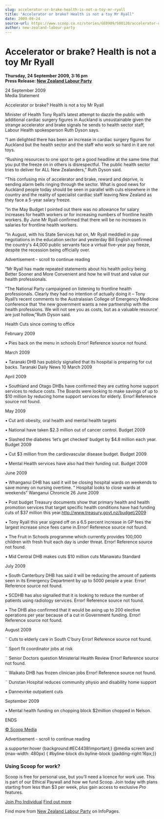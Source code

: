 ```yaml
---
slug: accelerator-or-brake-health-is-not-a-toy-mr-ryall
title: "Accelerator or brake? Health is not a toy Mr Ryall"
date: 2009-09-24
source-url: https://www.scoop.co.nz/stories/GE0909/S00120/accelerator-or-brake-health-is-not-a-toy-mr-ryall.htm
author: new-zealand-labour-party
---
```

Accelerator or brake? Health is not a toy Mr Ryall
==================================================

**Thursday, 24 September 2009, 3:16 pm**  
**Press Release: [New Zealand Labour Party](https://info.scoop.co.nz/New_Zealand_Labour_Party)**

24 September 2009  
Media Statement

Accelerator or brake? Health is not a toy Mr Ryall

Minister of Health Tony Ryall’s latest attempt to dazzle the public with additional cardiac surgery figures in Auckland is unsustainable given the strange accelerator and brake signals he sends to health sector staff, Labour Health spokesperson Ruth Dyson says.

“I am delighted there has been an increase in cardiac surgery figures for Auckland but the health sector and the staff who work so hard in it are not toys.

“Rushing resources to one spot to get a good headline at the same time that you put the freeze on in others is disrespectful. The public health sector tries to deliver for ALL New Zealanders,” Ruth Dyson said.

“This confusing mix of accelerator and brake, reward and deprive, is sending alarm bells ringing through the sector. What is good news for Auckland people today should be seen in parallel with cuts elsewhere in the country and the reality of specialist cardiac staff leaving New Zealand as they face a 5-year salary freeze.

“In the May Budget I pointed out there was no allowance for salary increases for health workers or for increasing numbers of frontline health workers. By June Mr Ryall confirmed that there will be no increases in salaries for frontline health workers.

“In August, with his State Services hat on, Mr Ryall meddled in pay negotiations in the education sector and yesterday Bill English confirmed the country's 44,000 public servants face a virtual five-year pay freeze, despite the recession being officially over.

Advertisement - scroll to continue reading





“Mr Ryall has made repeated statements about his health policy being Better Sooner and More Convenient and how he will trust and value our health professionals.

“The National Party campaigned on listening to frontline health professionals. Clearly they had no intention of actually doing it – Tony Ryall’s recent comments to the Australasian College of Emergency Medicine conference that ‘the new government wants a new partnership with the health professions. We will not see you as costs, but as a valuable resource’ are just hollow,”Ruth Dyson said.

Health Cuts since coming to office

February 2009

• Pies back on the menu in schools Error! Reference source not found.

March 2009

• Taranaki DHB has publicly signalled that its hospital is preparing for cut backs. Taranaki Daily News 10 March 2009

April 2009

• Southland and Otago DHBs have confirmed they are cutting home support services to reduce costs. The Boards were looking to make savings of up to $10 million by reducing home support services for elderly. Error! Reference source not found.

May 2009

• Cut anti obesity, oral health and mental health targets

• National have taken $2.3 million out of cancer control. Budget 2009

• Slashed the diabetes ‘let’s get checked’ budget by $4.8 million each year. Budget 2009

• Cut $3 million from the cardiovascular disease budget. Budget 2009

• Mental Health services have also had their funding cut. Budget 2009

June 2009

• Whanganui DHB has said it will be closing hospital wards on weekends to save money on nursing overtime. “ Hospital looks to close wards at weekends” Wanganui Chronicle 26 June 2009

• Post budget Treasury documents show that primary health and health promotion services that target specific health conditions have had funding cuts of $37 million this year.http://www.treasury.govt.nz/budget/2009

• Tony Ryall this year signed off on a 6.5 percent increase in GP fees the largest increase since fees came in.Error! Reference source not found.

• The Fruit in Schools programme which currently provides 100,000 children with fresh fruit each day is under threat. Error! Reference source not found.

• Mid Central DHB makes cuts $10 million cuts Manawatu Standard

July 2009

• South Canterbury DHB has said it will be reducing the amount of patients seen in its Emergency Department by up to 5000 people a year. Error! Reference source not found.

• SCDHB has also signalled that it is looking to reduce the number of patients using radiology services. Error! Reference source not found.

• The DHB also confirmed that it would be axing up to 200 elective operations per year because of a cut in Government funding. Error! Reference source not found.

August 2009

¨ Cuts to elderly care in South C’bury Error! Reference source not found.

¨ Sport fit coordinator jobs at risk

¨ Senior Doctors question Ministerial Health Review Error! Reference source not found.

¨ Waikato DHB has frozen clinician jobs Error! Reference source not found.

¨ Dunstan Hospital reduces community physio and disability home support

  
• Dannevirke outpatient cuts

September 2009

• Mental health funding on chopping block $2million chopped in Nelson.

ENDS

[© Scoop Media](http://www.scoop.co.nz/about/terms.html)  

Advertisement - scroll to continue reading



a.supporter:hover {background:#EC4438!important;} @media screen and (max-width: 480px) { #byline-block div.byline-block {padding-right:16px;}}

### Using Scoop for work?

Scoop is free for personal use, but you’ll need a licence for work use. This is part of our Ethical Paywall and how we fund Scoop. Join today with plans starting from less than $3 per week, plus gain access to exclusive _Pro_ features.  
  
[Join Pro Individual](https://pro.scoop.co.nz/Individual/?from=ProIn24) [Find out more](https://pro.scoop.co.nz/using-scoop-for-work/?from=ProIn24)

Find more from [New Zealand Labour Party](https://info.scoop.co.nz/New_Zealand_Labour_Party) on InfoPages.